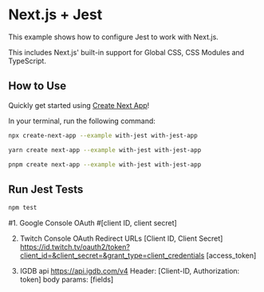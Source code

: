 # Next.js + Jest

This example shows how to configure Jest to work with Next.js.

This includes Next.js' built-in support for Global CSS, CSS Modules and TypeScript.

## How to Use

Quickly get started using [Create Next App](https://github.com/vercel/next.js/tree/canary/packages/create-next-app#readme)!

In your terminal, run the following command:

```bash
npx create-next-app --example with-jest with-jest-app
```

```bash
yarn create next-app --example with-jest with-jest-app
```

```bash
pnpm create next-app --example with-jest with-jest-app
```

## Run Jest Tests

```bash
npm test
```

#1. Google Console OAuth
#[client ID, client secret]

2. Twitch Console
OAuth Redirect URLs
[Client ID, Client Secret]
https://id.twitch.tv/oauth2/token?client_id=&client_secret=&grant_type=client_credentials
[access_token]

3. IGDB api
https://api.igdb.com/v4
Header: [Client-ID, Authorization: token]
body params: [fields]